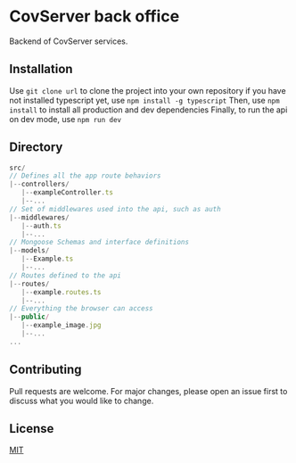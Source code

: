 # CovServer back office

Backend of CovServer services.

## Installation

Use ```git clone url``` to clone the project into your own repository
if you have not installed typescript yet, use ```npm install -g typescript```
Then, use ```npm install``` to install all production and dev dependencies
Finally, to run the api on dev mode, use ```npm run dev```

## Directory

```js
src/
// Defines all the app route behaviors
|--controllers/
   |--exampleController.ts
   |--...
// Set of middlewares used into the api, such as auth
|--middlewares/
   |--auth.ts
   |--...
// Mongoose Schemas and interface definitions
|--models/
   |--Example.ts
   |--...
// Routes defined to the api
|--routes/
   |--example.routes.ts
   |--...
// Everything the browser can access
|--public/
   |--example_image.jpg
   |--...
...
```

## Contributing
Pull requests are welcome. For major changes, please open an issue first to discuss what you would like to change.

## License
[MIT](https://choosealicense.com/licenses/mit/)